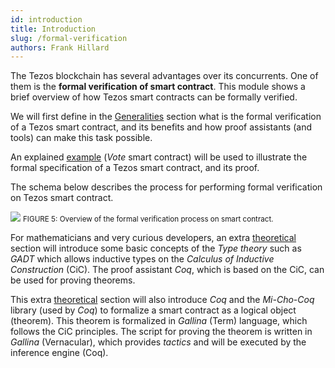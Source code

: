 ```yaml
---
id: introduction
title: Introduction
slug: /formal-verification
authors: Frank Hillard
---
```



The Tezos blockchain has several advantages over its concurrents. One of them is the **formal verification of smart contract**. This module shows a brief overview of how Tezos smart contracts can be formally verified.

We will first define in the [Generalities](developers/docs/advanced-topics/formal-verification/generalities/) section what is the formal verification of a Tezos smart contract, and its benefits and how proof assistants (and tools) can make this task possible.

An explained [example](developers/docs/advanced-topics/formal-verification/modeling-theorem) (_Vote_ smart contract) will be used to illustrate the formal specification of a Tezos smart contract, and its proof.

The schema below describes the process for performing formal verification on Tezos smart contract.

![](/developers/docs/images/introduction/FormalVerification_overview_intro.svg)
<small className="figure">FIGURE 5: Overview of the formal verification process on smart contract.</small>
 
For mathematicians and very curious developers, an extra [theoretical](/formal-verification/gadt-coq) section will introduce some basic concepts of the _Type theory_ such as _GADT_ which allows inductive types on the _Calculus of Inductive Construction_ (CiC). The proof assistant _Coq_, which is based on the CiC, can be used for proving theorems. 

This extra [theoretical](/formal-verification/gadt-coq) section will also introduce _Coq_ and the _Mi-Cho-Coq_ library (used by _Coq_) to formalize a smart contract as a logical object (theorem). This theorem is formalized in _Gallina_ (Term) language, which follows the CiC principles. The script for proving the theorem is written in _Gallina_ (Vernacular), which provides _tactics_ and will be executed by the inference engine (Coq).




